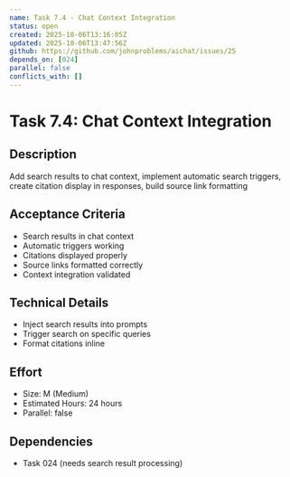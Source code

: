 ```yaml
---
name: Task 7.4 - Chat Context Integration
status: open
created: 2025-10-06T13:16:05Z
updated: 2025-10-06T13:47:56Z
github: https://github.com/johnproblems/aichat/issues/25
depends_on: [024]
parallel: false
conflicts_with: []
---
```


# Task 7.4: Chat Context Integration

## Description
Add search results to chat context, implement automatic search triggers, create citation display in responses, build source link formatting

## Acceptance Criteria
- Search results in chat context
- Automatic triggers working
- Citations displayed properly
- Source links formatted correctly
- Context integration validated

## Technical Details
- Inject search results into prompts
- Trigger search on specific queries
- Format citations inline

## Effort
- Size: M (Medium)
- Estimated Hours: 24 hours
- Parallel: false

## Dependencies
- Task 024 (needs search result processing)
